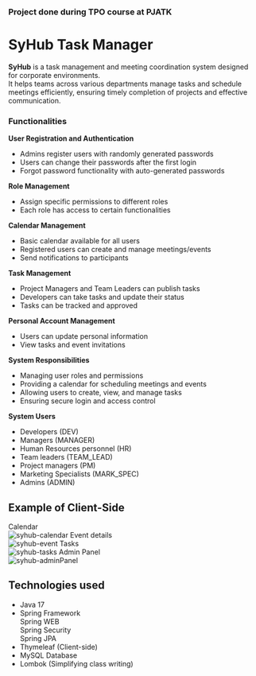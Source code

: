 ### Project done during TPO course at PJATK

# SyHub Task Manager

**SyHub** is a task management and meeting coordination system designed for corporate environments.  
It helps teams across various departments manage tasks and schedule meetings efficiently, ensuring timely completion of projects and effective communication.

### Functionalities
**User Registration and Authentication**
- Admins register users with randomly generated passwords
- Users can change their passwords after the first login
- Forgot password functionality with auto-generated passwords

**Role Management**
- Assign specific permissions to different roles
- Each role has access to certain functionalities

**Calendar Management**
- Basic calendar available for all users
- Registered users can create and manage meetings/events
- Send notifications to participants
 
**Task Management**
- Project Managers and Team Leaders can publish tasks
- Developers can take tasks and update their status
- Tasks can be tracked and approved

**Personal Account Management**
- Users can update personal information
- View tasks and event invitations  

**System Responsibilities**
- Managing user roles and permissions
- Providing a calendar for scheduling meetings and events
- Allowing users to create, view, and manage tasks
- Ensuring secure login and access control

**System Users**
- Developers (DEV)
- Managers (MANAGER)
- Human Resources personnel (HR)
- Team leaders (TEAM_LEAD)
- Project managers (PM)
- Marketing Specialists (MARK_SPEC)
- Admins (ADMIN)

## Example of Client-Side
Calendar  
![syhub-calendar](https://github.com/YuBerlinets/TaskManager/assets/123705268/838ab9a8-a351-4fa7-aa6e-da4267dad226)
Event details  
![syhub-event](https://github.com/YuBerlinets/TaskManager/assets/123705268/5a5286e2-6e21-48f1-a894-8146748537a0)
Tasks  
![syhub-tasks](https://github.com/YuBerlinets/TaskManager/assets/123705268/bef650e5-025e-4697-827e-d628ef49f553)
Admin Panel  
![syhub-adminPanel](https://github.com/YuBerlinets/TaskManager/assets/123705268/ff6e313d-b74e-4a30-b550-d8baeec642f3)

## Technologies used
- Java 17
- Spring Framework  
  Spring WEB  
  Spring Security  
  Spring JPA  
- Thymeleaf (Client-side)
- MySQL Database
- Lombok (Simplifying class writing)

